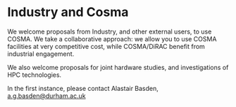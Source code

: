 # Industry and Cosma

We welcome proposals from Industry, and other external users, to use COSMA. We take a collaborative approach: we allow you to use COSMA facilities at very competitive cost, while COSMA/DiRAC benefit from industrial engagement.

We also welcome proposals for joint hardware studies, and investigations of HPC technologies.

In the first instance, please contact Alastair Basden, a.g.basden@durham.ac.uk